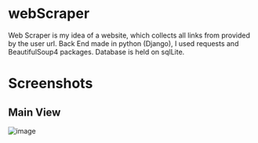 # webScraper
Web Scraper is my idea of a website, which collects all links from provided by the user url.
Back End made in python (Django), I used requests and BeautifulSoup4 packages.
Database is held on sqlLite.
# Screenshots
## Main View
![image](https://github.com/mlaskowski7/webScraper/assets/144243838/fb5b7868-da17-4cc8-a65e-80680e237561)
